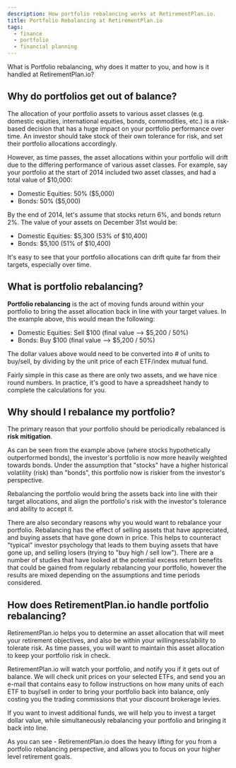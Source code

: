 ```yaml
---
description: How portfolio rebalancing works at RetirementPlan.io.
title: Portfolio Rebalancing at RetirementPlan.io
tags: 
  - finance
  - portfolio
  - financial planning
---
```


What is Portfolio rebalancing, why does it matter to you, and how is it handled at RetirementPlan.io?

## Why do portfolios get out of balance? ##

The allocation of your portfolio assets to various asset classes (e.g. domestic equities, international equities, bonds, commodities, etc.) is a risk-based decision that has a huge impact on your portfolio performance over time.  An investor should take stock of their own tolerance for risk, and set their portfolio allocations accordingly.

However, as time passes, the asset allocations within your portfolio will drift due to the differing performance of various asset classes.  For example, say your portfolio at the start of 2014 included two asset classes, and had a total value of $10,000:

- Domestic Equities: 50% ($5,000)
- Bonds: 50% ($5,000)

By the end of 2014, let's assume that stocks return 6%, and bonds return 2%.  The value of your assets on December 31st would be:

- Domestic Equities: $5,300 (53% of $10,400)
- Bonds: $5,100 (51% of $10,400)

It's easy to see that your portfolio allocations can drift quite far from their targets, especially over time.

## What is portfolio rebalancing? ##

**Portfolio rebalancing** is the act of moving funds around within your portfolio to bring the asset allocation back in line with your target values. In the example above, this would mean the following:

- Domestic Equities: Sell $100 (final value --> $5,200 / 50%)
- Bonds: Buy $100 (final value --> $5,200 / 50%)

The dollar values above would need to be converted into # of units to buy/sell, by dividing by the unit price of each ETF/index mutual fund.

Fairly simple in this case as there are only two assets, and we have nice round numbers. In practice, it's good to have a spreadsheet handy to complete the calculations for you.

## Why should I rebalance my portfolio? ##

The primary reason that your portfolio should be periodically rebalanced is **risk mitigation**.

As can be seen from the example above (where stocks hypothetically outperformed bonds), the investor's portfolio is now more heavily weighted towards bonds.  Under the assumption that "stocks" have a higher historical volatility (risk) than "bonds", this portfolio now is riskier from the investor's perspective.

Rebalancing the portfolio would bring the assets back into line with their target allocations, and align the portfolio's risk with the investor's tolerance and ability to accept it.

There are also secondary reasons why you would want to rebalance your portfolio. Rebalancing has the effect of selling assets that have appreciated, and buying assets that have gone down in price.  This helps to counteract "typical" investor psychology that leads to them buying assets that have gone up, and selling losers (trying to "buy high / sell low").  There are a number of studies that have looked at the potential excess return benefits that could be gained from regularly rebalancing your portfolio, however the results are mixed depending on the assumptions and time periods considered.

## How does RetirementPlan.io handle portfolio rebalancing? ##

RetirementPlan.io helps you to determine an asset allocation that will meet your retirement objectives, and also be within your willingness/ability to tolerate risk. As time passes, you will want to maintain this asset allocation to keep your portfolio risk in check.

RetirementPlan.io will watch your portfolio, and notify you if it gets out of balance. We will check unit prices on your selected ETFs, and send you an e-mail that contains easy to follow instructions on how many units of each ETF to buy/sell in order to bring your portfolio back into balance, only costing you the trading commissions that your discount brokerage levies.

If you want to invest additional funds, we will help you to invest a target dollar value, while simultaneously rebalancing your portfolio and bringing it back into line.

As you can see - RetirementPlan.io does the heavy lifting for you from a portfolio rebalancing perspective, and allows you to focus on your higher level retirement goals.
